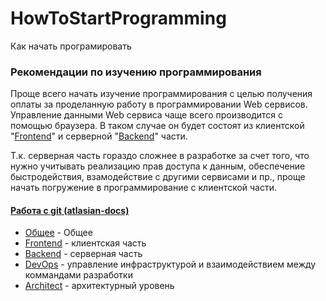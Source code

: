 # HowToStartProgramming
 Как начать програмировать

### Рекомендации по изучению программирования

Проще всего начать изучение программирования с целью получения оплаты за
проделанную работу в программировании Web сервисов.
Управление данными Web сервиса чаще всего производится с помощью браузера.
В таком случае он будет состоят из клиентской "[Frontend](front/index.md)" и 
серверной "[Backend](back/index.md)" части.

Т.к. серверная часть гораздо сложнее в разработке за счет того, что нужно
учитывать реализацию прав доступа к данным, обеспечение быстродействия,
взамодействие с другими сервисами и пр., проще начать погружение в
программирование с клиентской части.

#### [Работа с git (atlasian-docs)](https://www.atlassian.com/ru/git/tutorials/syncing/git-fetch)

 * [Общее](common/index.md) - Общее
 * [Frontend](front/index.md) - клиентская часть
 * [Backend](back/index.md) - серверная часть
 * [DevOps](devops/index.md) - управление инфраструктурой и взаимодействием
   между коммандами разработки
 * [Architect](architect/index.md) - архитектурный уровень
